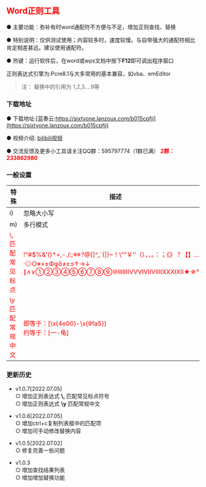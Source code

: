 ## <font color=red>Word正则工具</font>
● 主要功能：弥补有时word通配符不方便与不足，增加正则查找、替换

● 特别说明：仅供测试使用；内容较多时，速度较慢。与自带强大的通配符相比肯定相差甚远。建议使用通配符。

● 热键：运行软件后，在word或wps文档中按下**F12**即可调出程序窗口

正则表达式引擎为:Pcre8.1与大多常用的基本兼容，如vba、emEditor
>注： 替换中的引用为 $1,$2,$3....$9等

### 下载地址
●  下载地址:[蓝奏云:https://sixtyone.lanzoux.com/b015cpfji](https://sixtyone.lanzoux.com/b015cpfji)
    
●  视频介绍: [bilibili视频](https://space.bilibili.com/250915492/video)
    
    
●  交流反馈及更多小工具请关注QQ群：595797774（1群已满） <font color=red>**2群：233862980**</font>

### 一般设置
| 特殊        | 描述      |
| ------------- | ------------- |
| i)  | 忽略大小写 |
| m)  | 多行模式 |
|<font color=red>\\,<br>匹配常见标点</font>|<font color=red>!"#$%&'()*+,\-.\/:;<=>?@[\]^_`{\|}~！\\“”￥‘’（），、。：；《》？【】……·◎○※×±Φφδ≠≥≤↑→↓ ∥∧∨①②③④⑤⑥⑦⑧⑨⑩ⅠⅡⅢⅣⅤⅥⅦⅧⅨⅩⅪⅫ★☆℃√</font>|
|<font color=red>\\y<br>匹配常规中文</font>|<font color=red>即等于：[\x{4e00}-\x{9fa5}]<br>约等于：[一-龟]</font>|

### 更新历史
- v1.0.7[2022.07.05]     
 ○ 增加正则表达式 **\\,** 匹配常见标点符号    
 ○ 增加正则表达式 **\\y** 匹配常规中文  

- v1.0.6[2022.07.05]     
 ○ 增加ctrl+c复制列表框中的匹配项    
 ○ 增加可手动修改替换内容    

- v1.0.5[2022.07.02]     
 ○ 修复完善一些问题    
     
- v1.0.3      
 ○ 增加查找结果列表         
 ○ 增加增加替换功能      
